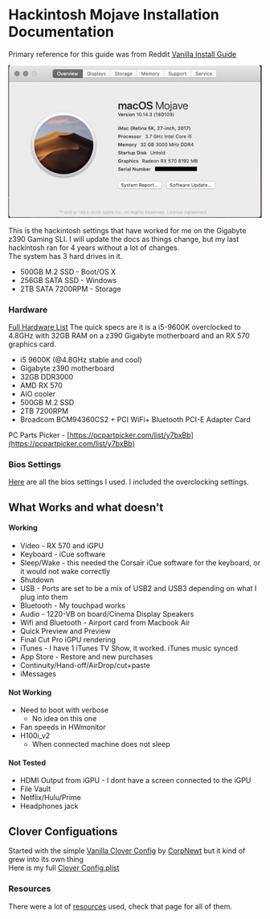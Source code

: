 
# Hackintosh Mojave Installation Documentation
Primary reference for this guide was from Reddit [Vanilla Install Guide](https://hackintosh.gitbook.io/-r-hackintosh-vanilla-desktop-guide/config.plist-per-hardware/coffee-lake)

![alt text](images/AboutThisMac.png "About This Mac")

This is the hackintosh settings that have worked for me on the Gigabyte z390 Gaming SLI. I will update the docs as things change, but my last hackintosh ran for 4 years without a lot of changes. <br>
The system has 3 hard drives in it.
* 500GB M.2 SSD - Boot/OS X
* 256GB SATA SSD - Windows
* 2TB SATA 7200RPM - Storage

### Hardware

[Full Hardware List](Hardware.md)
The quick specs are it is a i5-9600K overclocked to 4.8GHz with 32GB RAM on a z390 Gigabyte motherboard and an RX 570 graphics card.
* i5 9600K (@4.8GHz stable and cool)
* Gigabyte z390 motherboard
* 32GB DDR3000
* AMD RX 570
* AIO cooler
* 500GB M.2 SSD
* 2TB 7200RPM
* Broadcom BCM94360CS2 + PCI WiFi+ Bluetooth PCI-E Adapter Card

PC Parts Picker - [https://pcpartpicker.com/list/y7bxBb](https://pcpartpicker.com/list/y7bxBb)

### Bios Settings
[Here](Bios_Settings.md) are all the bios settings I used. I included the overclocking settings.

## What Works and what doesn't

#### Working
* Video - RX 570 and iGPU
* Keyboard - iCue software
* Sleep/Wake - this needed the Corsair iCue software for the keyboard, or it would not wake correctly
* Shutdown
* USB - Ports are set to be a mix of USB2 and USB3 depending on what I plug into them
* Bluetooth - My touchpad works
* Audio - 1220-VB on board/Cinema Display Speakers
* Wifi and Bluetooth - Airport card from Macbook Air
* Quick Preview and Preview
* Final Cut Pro iGPU rendering
* iTunes - I have 1 iTunes TV Show, it worked. iTunes music synced
* App Store - Restore and new purchases
* Continuity/Hand-off/AirDrop/cut+paste
* iMessages

#### Not Working
* Need to boot with verbose
  * No idea on this one
* Fan speeds in HWmonitor
* H100i_v2
  * When connected machine does not sleep

#### Not Tested
* HDMI Output from iGPU - I dont have a screen connected to the iGPU
* File Vault
* Netflix/Hulu/Prime
* Headphones jack

## Clover Configuations
Started with the simple  [Vanilla Clover Config](https://hackintosh.gitbook.io/-r-hackintosh-vanilla-desktop-guide/config.plist-per-hardware/coffee-lake) by [CorpNewt](https://www.reddit.com/user/corpnewt) but it kind of grew into its own thing<br>
Here is my full [Clover Config.plist](Clover_config.plist.md)

### Resources
There were a lot of [resources](Resources.md) used, check that page for all of them.
